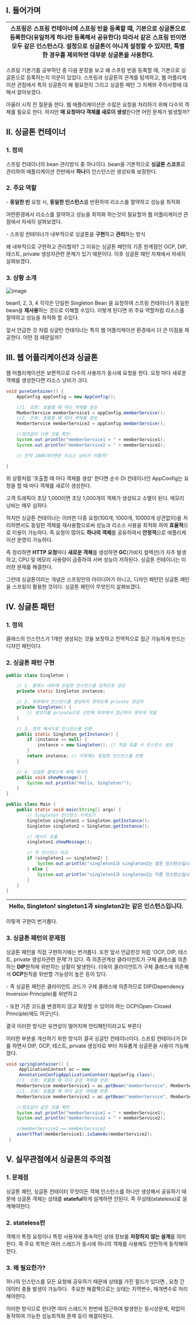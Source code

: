 ## I. 들어가며

| 스프링은 스프링 컨테이너에 스프링 빈을 등록할 때, **기본으로 싱글톤으로 등록**한다(유일하게 하나만 등록해서 공유한다) 따라서 같은 **스프링 빈이면 모두 같은 인스턴스**다. 설정으로 싱글톤이 아니게 설정할 수 있지만, 특별한 경우를 제외하면 대부분 싱글톤을 사용한다. |
| --------------------------------------------------------------------------------------------------------------------------------------------------------------------------------------------------------------------------------------------------------------------- |

스프링 기본기를 공부하던 중 다음 문장을 보고 왜 스프링 빈을 등록할 때, 기본으로 싱글톤으로 등록하는지 의문이 있었다. 스프링과 싱글톤의 관계를 탐색하고, 웹 어플리케이션 관점에서 특히 싱글톤이 왜 필요한지 그리고 싱글톤 패턴 그 자체와 주의사항에 대해서 알아보겠다.

아울러 시작 전 질문을 한다. 웹 애플리케이션은 수많은 요청을 처리하기 위해 다수의 객체를 필요로 한다. 하지만 **매 요청마다 객체를 새로이 생성**한다면 어떤 문제가 발생할까?

## II. 싱글톤 컨테이너

### 1\. 정의

스프링 컨테이너의 bean 관리방식 중 하나이다. bean을 기본적으로 **싱글톤 스코프**로 관리하여 애플리케이션 전반에서 **하나**의 인스턴스만 생성되록 보장한다.

### 2\. 주요 역할

\- **동일한 빈** 요청 시, **동일한 인스턴스**를 반환하여 리소스를 절약하고 성능을 최적화

어떤환경에서 리소스를 절약하고 성능을 최적화 하는것이 필요할까 웹 어플리케이션 관점에서 자세히 살펴보겠다.

\- 스프링 컨테이너가 내부적으로 싱글톤을 **구현**하고 **관리**하는 방식

왜 내부적으로 구현하고 관리할까? 그 이유는 싱글톤 패턴의 기존 한계점인 OCP, DIP, 테스트, private 생성자관련 문제가 있기 때문이다. 이후 싱글톤 패턴 자체에서 자세히 살펴보겠다.

### 3\. 상황 소개

![image](https://github.com/user-attachments/assets/26aadf1e-fe4e-496a-87b9-9d4d42b3453e)

bean1, 2, 3, 4 각각은 단일한 Singleton Bean 을 요청하여 스프링 컨테이너가 동일한 bean을 **재사용**하는 것으로 이해할 수있다. 이렇게 된다면 위 주요 역할처럼 리소스를 절약하고 성능을 최적화 할 수있다.

앞서 언급한 것 처럼 싱글턴 컨테이너는 특히 웹 어플리케이션 환경에서 더 큰 이점을 제공한다. 어떤 점 때문일까?

## III. 웹 어플리케이션과 싱글톤

웹 어플리케이션은 보편적으로 다수의 사용자가 동시에 요청을 한다. 요청 마다 새로운 객체를 생성한다면 리소스 낭비가 크다.

```java
void pureContainer() {
	AppConfig appConfig = new AppConfig();

    //1. 조회: 호출할 때 마다 객체를 생성
    MemberService memberService1 = appConfig.memberService();
    //2. 조회: 호출할 때 마다 객체를 생성
    MemberService memberService2 = appConfig.memberService();

    //참조값이 다른 것을 확인
    System.out.println("memberService1 = " + memberService1);
    System.out.println("memberService2 = " + memberService2);

    // 만약 1000개라면은 리소스 낭비가 어떨까?

}
```

위 상황처럼 '호출할 때 마다 객체를 생성' 한다면 순수 DI 컨테이너인 AppConfig는 요청을 할 때 마다 객체를 새로이 생성한다.

고객 트래픽이 초당 1,000이면 초당 1,000개의 객체가 생성되고 소멸이 된다. 메모리 낭비는 매우 심하다.

하지만 싱글톤 컨테이너는 이러한 다중 요청(100개, 1000개, 10000개 상관없이)을 처리하면서도 동일한 객체를 재사용함으로써 성능과 리소스 사용을 최적화 하여 **효율적**으로 이용이 가능하다. 즉 요청이 많아도 **하나의 객체**를 공유하여서 **안정적**으로 애플리케이션 운영이 가능하다.

즉 정리하면 **HTTP 요청**마다 **새로운 객체**를 생성하면 **GC**(가비지 컬렉션)가 자주 발생하고, CPU 및 메모리 사용량이 급증하여 서버 성능이 저하된다. 싱글톤 컨테이너는 이러한 문제를 해결한다.

그런데 싱글톤이라는 개념은 스프링안의 아이디어가 아니고, 디자인 패턴인 싱글톤 패턴을 스프링이 활용한 것이다. 싱글톤 패턴이 무엇인지 살펴보겠다.

## IV. 싱글톤 패턴

### 1\. 정의

클래스의 인스턴스가 1개만 생성되는 것을 보장하고 전역적으로 접근 가능하게 만드는 디자인 패턴이다.

### 2\. 싱글톤 패턴 구현

```java
public class Singleton {

    // 1. 클래스 내부에 유일한 인스턴스를 정적으로 생성
    private static Singleton instance;

    // 2. 외부에서 인스턴스를 생성하지 못하도록 private 생성자
    private Singleton() {
        // 생성자를 private으로 선언해 외부에서 접근하지 못하게 막음
    }

    // 3. 정적 메서드로 인스턴스를 반환
    public static Singleton getInstance() {
        if (instance == null) {
            instance = new Singleton(); // 처음 호출 시 인스턴스 생성
        }
        return instance; // 이후에는 동일한 인스턴스를 반환
    }

    // 4. 싱글톤 클래스의 예제 메서드
    public void showMessage() {
        System.out.println("Hello, Singleton!");
    }
}
```

```java
public class Main {
    public static void main(String[] args) {
        // Singleton 인스턴스 가져오기
        Singleton singleton1 = Singleton.getInstance();
        Singleton singleton2 = Singleton.getInstance();

        // 메서드 호출
        singleton1.showMessage();

        // 두 인스턴스 비교
        if (singleton1 == singleton2) {
            System.out.println("singleton1과 singleton2는 같은 인스턴스입니다.");
        } else {
            System.out.println("singleton1과 singleton2는 다른 인스턴스입니다.");
        }
    }
}
```

| Hello, Singleton! singleton1과 singleton2는 같은 인스턴스입니다. |
| ---------------------------------------------------------------- |

이렇게 구현이 번거롭다.

### 3\. 싱글톤 패턴의 문제점

싱글톤 패턴을 직접 구현하기에는 번거롭다. 또한 앞서 언급한것 처럼 'OCP, DIP, 테스트, private 생성자관련 문제'가 있다. 즉 의존관계상 클라이언트가 구체 클래스를 의존하는 **DIP**원칙에 위반하는 상황이 발생한다. 더욱이 클라이언트가 구체 클래스에 의존해서 **OCP**원칙을 위반할 가능성이 높은 등이 있다.

\- 즉 싱글톤 패턴은 클라이언트 코드가 구체 클래스에 의존하므로 DIP(Dependency Inversion Principle)를 위반하고

\- 또한 기존 코드를 변경하지 않고 확장할 수 있어야 하는 OCP(Open-Closed Principle)에도 어긋난다.

결국 이러한 방식은 유연성이 떨어지며 안티패턴이라고도 부른다

이러한 부분을 개선하기 위한 방식이 결국 싱글턴 컨테이너이다. 스프링 컨테이너가 DI를 하면서 DIP, OCP, 테스트, private 생성자로 부터 자유롭게 싱글톤을 사용이 가능해졌다.

```java
void springContainer() {
     ApplicationContext ac = new
	 AnnotationConfigApplicationContext(AppConfig.class);
	//1. 조회: 호출할 때 마다 같은 객체를 반환
	MemberService memberService1 = ac.getBean("memberService", MemberService.class);
	//2. 조회: 호출할 때 마다 같은 객체를 반환
	MemberService memberService2 = ac.getBean("memberService", MemberService.class);

	//참조값이 같은 것을 확인
	System.out.println("memberService1 = " + memberService1);
	System.out.println("memberService2 = " + memberService2);

	//memberService1 == memberService2
	assertThat(memberService1).isSameAs(memberService2);
 }
```

## V. 실무관점에서 싱글톤의 주의점

### 1\. 문제점

싱글톤 패턴, 싱글톤 컨테이터 무엇이든 객체 인스턴스를 하나만 생성해서 공유하기 때문에 싱글톤 객체는 상태를 **stateful**하게 설계하면 안된다. 즉 무상태(stateless)로 설계해야한다.

### 2\. stateless란

객체가 특정 요청이나 특정 사용자에 종속적인 상태 정보를 **저장하지 않는 설계**를 의미한다. 즉 주요 목적은 여러 스레드가 동시에 하나의 객체를 사용해도 안전하게 동작해야한다.

### 3. 왜 필요한가?

하나의 인스턴스를 모든 요청에 공유하기 때문에 상태를 가진 필드가 있다면 , 요청 간 데이터 충돌 발생이 가능하다.  주요한 해결책으로는 상태는 지역변수, 매개변수로 처리해야한다.

이러한 방식으로 한다면 여러 스레드가 한번에 접근하여 발생한는 동시성문제, 락없이 동작하여 가능한 성능최적화 문제 등이 해결이된다.
